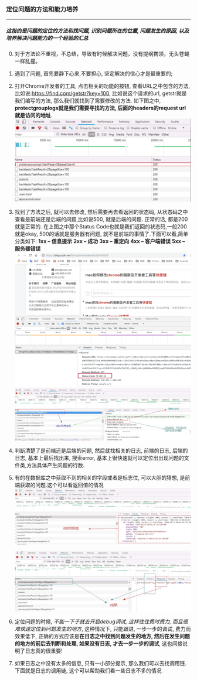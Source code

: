 ### 定位问题的方法和能力培养

***

##### 这指的是问题的定位的方法和找问题, 识别问题所在的位置, 问题发生的原因, 以及培养解决问题能力的一个经验的汇总

0. 对于方法论不重视，不总结，导致有时候解决问题，没有提纲携领，无头苍蝇一样乱撞。

1. 遇到了问题, 首先要静下心来,不要担心, 坚定解决的信心才是最重要的;

2. 打开Chrome开发者的工具, 点击相关的功能的按钮, 查看URL之中包含的方法, 比如说:https://find.com/getstr?key=100, 比如说这个请求的url, getstr就是我们编写的方法, 那么我们就找到了需要修改的方法. 如下图之中, **protectgrouplogs就是我们需要寻找的方法, 后面的headers的request url就是访问的地址**.
  ![fangfaming](../../images/fangfaming.jpg)
3. 找到了方法之后, 就可以去修改, 然后需要再去看返回的状态码, 从状态码之中查看是前端还是后端的问题,比如说500, 就是后端的问题. 正常的话, 都是200就是正常的. 在上图之中那个Status Code也就是我们返回的状态码,一般200就是okay, 500的话就是服务器有问题, 就不是前端的事情了.下面可以看,简单分类如下:
  **1xx – 信息提示**
  **2xx – 成功**
  **3xx – 重定向**
  **4xx – 客户端错误**
  **5xx – 服务器错误**
  ![seestatus](../../images/seestatus.png)
  ![urlhefangfaming](../../images/urlhefangfaming.jpg)

4. 判断清楚了是前端还是后端的问题, 然后就找相关的日志, 前端的日志, 后端的日志, 基本上最后找出来, 搜索error, 基本上很快速就可以定位出出现问题的文件类,方法具体产生问题的行数.

5. 有的在数据库之中获取不到的相关的字段或者是标志位, 可以大胆的猜想, 是前端获取的问题.这个可以看返回值的情况
   ![fanhuizhiyuelan](../../images/fanhuizhiyuelan.jpg)

   ![fanhuijieguo](../../images/fanhuijieguo.jpg)
6. 定位问题的时候, *不能一下子就去开启debug调试, 这样往往费时费力, 而且很难快速定位到问题发生的地方*, 这种情况下, 只能跟进, 一步一步的调试, 费力而效果低下, 正确的方式应该是**在日志之中找到问题发生的地方, 然后在发生问题的地方的前后去判断和处理, 如果没有日志, 才去一步一步的调试**, 这也间接说明了日志真的很重要!

7. 如果日志之中没有太多的信息, 只有一小部分提示, 那么我们可以去找调用链.下面就是日志的调用链, 这个可以帮助我们看一些日志不多的情况.